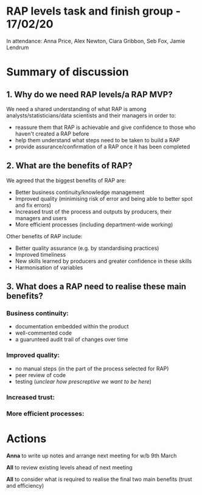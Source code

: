 # RAP levels task and finish group - 17/02/20
In attendance: Anna Price, Alex Newton, Ciara Gribbon, Seb Fox, Jamie Lendrum

# Summary of discussion

## 1. Why do we need RAP levels/a RAP MVP?

We need a shared understanding of what RAP is among analysts/statisticians/data scientists and their managers in order to:
- reassure them that RAP is achievable and give confidence to those who haven't created a RAP before
- help them understand what steps need to be taken to build a RAP
- provide assurance/confirmation of a RAP once it has been completed

## 2. What are the benefits of RAP?

We agreed that the biggest benefits of RAP are:
- Better business continuity/knowledge management 
- Improved quality (minimising risk of error and being able to better spot and fix errors)
- Increased trust of the process and outputs by producers, their managers and users
- More efficient processes (including department-wide working)

Other benefits of RAP include: 
- Better quality assurance (e.g. by standardising practices)
- Improved timeliness
- New skills learned by producers and greater confidence in these skills
- Harmonisation of variables

## 3. What does a RAP need to realise these main benefits?

### Business continuity: 
- documentation embedded within the product
- well-commented code
- a guarunteed audit trail of changes over time

### Improved quality: 
- no manual steps (in the part of the process selected for RAP)
- peer review of code
- testing (*unclear how prescreptive we want to be here*)

### Increased trust:

### More efficient processes:

# Actions

**Anna** to write up notes and arrange next meeting for w/b 9th March

**All** to review existing levels ahead of next meeting

**All** to consider what is required to realise the final two main benefits (trust and efficiency)
